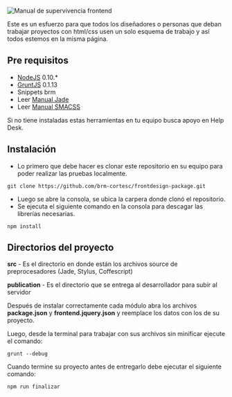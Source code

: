 ![Manual de supervivencia frontend](http://abraham.brm.com.co/fabricaDeCajas/zip/logo-manual-frontend.jpg?12234 "Manual de supervivencia frontend en brm")

Este es un esfuerzo para que todos los diseñadores o personas que deban trabajar proyectos con html/css usen un solo esquema de trabajo y así todos estemos en la misma página.

## Pre requisitos
- [NodeJS](https://nodejs.org/) 0.10.*
- [GruntJS](http://gruntjs.com/) 0.1.13
- Snippets brm
- Leer [Manual Jade](https://docs.google.com/a/brm.com.co/presentation/d/18GzVbLxmasYLi2GetJxAgoBe55L7_c0Bi1GHi6OoO0o/)
- Leer [Manual SMACSS](https://docs.google.com/a/brm.com.co/presentation/d/18GzVbLxmasYLi2GetJxAgoBe55L7_c0Bi1GHi6OoO0o/)

Si no tiene instaladas estas herramientas en tu equipo busca apoyo en Help Desk.

## Instalación
- Lo primero que debe hacer es clonar este repositorio en su equipo para poder realizar las pruebas localmente.
```
git clone https://github.com/brm-cortesc/frontdesign-package.git
```
- Luego se abre la consola, se ubica la carpera donde clonó el repositorio.
- Se ejecuta el siguiente comando en la consola para descagar las librerías necesarias.
```
npm install
```

## Directorios del proyecto

**src** - Es el directorio en donde están los archivos source de preprocesadores (Jade, Stylus, Coffescript)


**publication** - Es el directorio que se entrega al desarrollador para subir al servidor

Después de instalar correctamente cada módulo abra los archivos **package.json** y **frontend.jquery.json** y reemplace los datos con los de su proyecto.

Luego, desde la terminal para trabajar con sus archivos sin minificar ejecute el comando:

```
grunt --debug
```

Cuando termine su proyecto antes de entregarlo debe ejecutar el siguiente comando:

```
npm run finalizar
```
